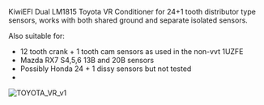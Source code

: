 KiwiEFI Dual LM1815 Toyota VR Conditioner for 24+1 tooth distributor type sensors, works with both shared ground and separate isolated sensors.

Also suitable for:
- 12 tooth crank + 1 tooth cam sensors as used in the non-vvt 1UZFE
- Mazda RX7 S4,5,6 13B and 20B sensors
- Possibly Honda 24 + 1 dissy sensors but not tested
- 

![TOYOTA_VR_v1](https://github.com/Neil427/KiwiEFI-ToyotaVR/assets/67580691/6198988d-7bd4-459c-b521-f22a4d1509c5)
